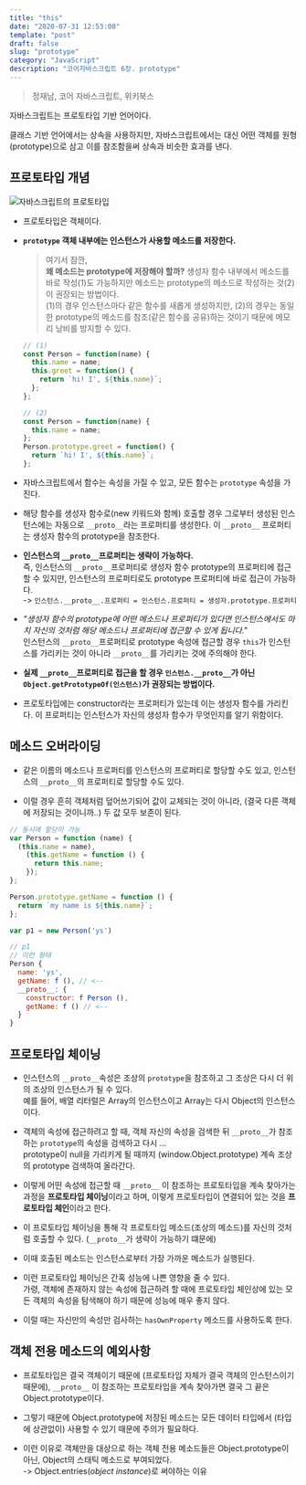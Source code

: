 ```yaml
---
title: "this"
date: "2020-07-31 12:53:00"
template: "post"
draft: false
slug: "prototype"
category: "JavaScript"
description: "코어자바스크립트 6장. prototype"
---
```


> 정재남, 코어 자바스크립트, 위키북스

자바스크립트는 프로토타입 기반 언어이다.

클래스 기반 언어에서는 상속을 사용하지만, 자바스크립트에서는 대신 어떤 객체를 원형(prototype)으로 삼고 이를 참조함을써 상속과 비슷한 효과를 낸다.

## 프로토타입 개념

![자바스크립트의 프로토타입](https://blog.kakaocdn.net/dn/d8bXKF/btqzKfhKKnA/oiWKbqLb3KqkKb07RBsi80/img.png)

- 프로토타입은 객체이다.

- **`prototype` 객체 내부에는 인스턴스가 사용할 메소드를 저장한다.**

  > 여기서 잠깐,  
  > **왜 메소드는 prototype에 저장해야 할까?**
  > 생성자 함수 내부에서 메소드를 바로 작성(1)도 가능하지만 메소드는 prototype의 메소드로 작성하는 것(2)이 권장되는 방법이다.  
  > (1)의 경우 인스턴스마다 같은 함수를 새롭게 생성하지만, (2)의 경우는 동일한 prototype의 메소드를 참조(같은 함수를 공유)하는 것이기 때문에 메모리 낭비를 방지할 수 있다.

  ```js
  // (1)
  const Person = function(name) {
    this.name = name;
    this.greet = function() {
      return `hi! I', ${this.name}`;
    };
  };

  // (2)
  const Person = function(name) {
    this.name = name;
  };
  Person.prototype.greet = function() {
    return `hi! I', ${this.name}`;
  };
  ```

- 자바스크립트에서 함수는 속성을 가질 수 있고, 모든 함수는 `prototype` 속성을 가진다.

- 해당 함수를 생성자 함수로(new 키워드와 함께) 호출할 경우 그로부터 생성된 인스턴스에는 자동으로 `__proto__`라는 프로퍼티를 생성한다. 이 `__proto__` 프로퍼티는 생성자 함수의 prototype을 참조한다.

- **인스턴스의 `__proto__`프로퍼티는 생략이 가능하다.**  
  즉, 인스턴스의 `__proto__`프로퍼티로 생성자 함수 prototype의 프로퍼티에 접근할 수 있지만, 인스턴스의 프로퍼티로도 prototype 프로퍼티에 바로 접근이 가능하다.  
   -> `인스턴스.__proto__.프로퍼티 = 인스턴스.프로퍼티 = 생성자.prototype.프로퍼티`

- _"생성자 함수의 prototype에 어떤 메소드나 프로퍼티가 있다면 인스턴스에서도 마치 자신의 것처럼 해당 메소드나 프로퍼티에 접근할 수 있게 됩니다."_  
  인스턴스의 `__proto__`프로퍼티로 prototype 속성에 접근할 경우 `this`가 인스턴스를 가리키는 것이 아니라 `__proto__`를 가리키는 것에 주의해야 한다.

- **실제 `__proto__`프로퍼티로 접근을 할 경우 `인스턴스.__proto__`가 아닌 `Object.getPrototypeOf(인스턴스)`가 권장되는 방법이다.**

- 프로토타입에는 constructor라는 프로퍼티가 있는데 이는 생성자 함수를 가리킨다. 이 프로퍼티는 인스턴스가 자신의 생성자 함수가 무엇인지를 알기 위함이다.

## 메소드 오버라이딩

- 같은 이름의 메소드나 프로퍼티를 인스턴스의 프로퍼티로 할당할 수도 있고, 인스턴스의 `__proto__`의 프로퍼티로 할당할 수도 있다.

- 이럴 경우 흔히 객체처럼 덮어쓰기되어 값이 교체되는 것이 아니라, (결국 다른 객체에 저장되는 것이니까..) 두 값 모두 보존이 된다.

```js
// 동시에 할당이 가능
var Person = function (name) {
  (this.name = name),
    (this.getName = function () {
      return this.name;
    });
};

Person.prototype.getName = function () {
  return `my name is ${this.name}`;
};

var p1 = new Person('ys')

// p1
// 이런 형태
Person {
  name: 'ys',
  getName: f (), // <--
  __proto__: {
    constructor: f Person (),
    getName: f () // <--
  }
}
```

## 프로토타입 체이닝

- 인스턴스의 `__proto__`속성은 조상의 `prototype`을 참조하고 그 조상은 다시 더 위의 조상의 인스턴스가 될 수 있다.  
  예를 들어, 배열 리터럴은 Array의 인스턴스이고 Array는 다시 Object의 인스턴스이다.

- 객체의 속성에 접근하려고 할 때, 객체 자신의 속성을 검색한 뒤 `__proto__`가 참조하는 `prototype`의 속성을 검색하고 다시 ...  
  prototype이 null을 가리키게 될 때까지 (window.Object.prototype) 계속 조상의 prototype 검색하여 올라간다.

- 이렇게 어떤 속성에 접근할 때 `__proto__` 이 참조하는 프로토타입을 계속 찾아가는 과정을 **프로토타입 체이닝**이라고 하며, 이렇게 프로토타입이 연결되어 있는 것을 **프로토타입 체인**이라고 한다.

- 이 프로토타입 체이닝을 통해 각 프로토타입 메소드(조상의 메소드)를 자신의 것처럼 호출할 수 있다. (`__proto__`가 생략이 가능하기 떄문에)

- 이때 호출된 메소드는 인스턴스로부터 가장 가까운 메소드가 실행된다.

- 이런 프로토타입 체이닝은 간혹 성능에 나쁜 영향을 줄 수 있다.  
  가령, 객체에 존재하지 않는 속성에 접근하려 할 때에 프로토타입 체인상에 있는 모든 객체의 속성을 탐색해야 하기 때문에 성능에 매우 좋지 않다.

- 이럴 때는 자신만의 속성만 검사하는 `hasOwnProperty` 메소드를 사용하도록 한다.

## 객체 전용 메소드의 예외사항

- 프로토타입은 결국 객체이기 때문에 (프로토타입 자체가 결국 객체의 인스턴스이기 때문에), `__proto__` 이 참조하는 프로토타입을 계속 찾아가면 결국 그 끝은 Object.prototype이다.

- 그렇기 때문에 Object.prototype에 저장된 메소드는 모든 데이터 타입에서 (타입에 상관없이) 사용할 수 있기 때문에 주의가 필요하다.

- 이런 이유로 객체만을 대상으로 하는 객체 전용 메소드들은 Object.prototype이 아닌, Object의 스태틱 메소드로 부여되었다.  
  -> Object.entries(_object instance_)로 써야하는 이유
